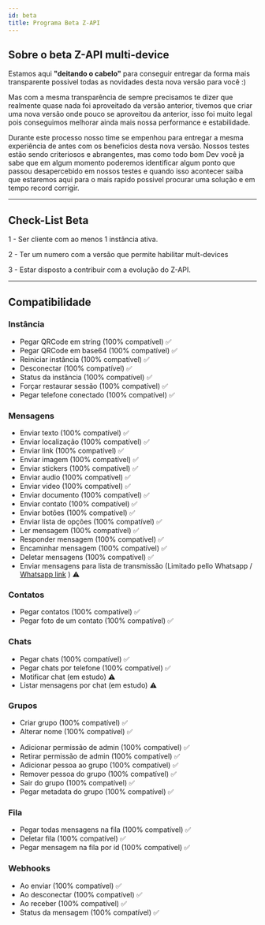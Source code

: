 ```yaml
---
id: beta
title: Programa Beta Z-API
---
```


## Sobre o beta Z-API multi-device

Estamos aqui **"deitando o cabelo"** para conseguir entregar da forma mais transparente possivel todas as novidades desta nova versão para você :)

Mas com a mesma transparência de sempre precisamos te dizer que realmente quase nada foi aproveitado da versão anterior, tivemos que criar uma nova versão onde pouco se aproveitou da anterior, isso foi muito legal pois conseguimos melhorar ainda mais nossa performance e estabilidade.

Durante este processo nosso time se empenhou para entregar a mesma experiência de antes com os beneficios desta nova versão. Nossos testes estão sendo criteriosos e abrangentes, mas como todo bom Dev você ja sabe que em algum momento poderemos identificar algum ponto que passou desapercebido em nossos testes e quando isso acontecer saiba que estaremos aqui para o mais rapido possivel procurar uma solução e em tempo record corrigir.

---

## Check-List Beta

1 - Ser cliente com ao menos 1 instância ativa.

2 - Ter um numero com a versão que permite habilitar mult-devices

3 - Estar disposto a contribuir com a evolução do Z-API.

---

## Compatibilidade

### Instância

- Pegar QRCode em string (100% compatível) ✅
- Pegar QRCode em base64 (100% compatível) ✅
- Reiniciar instância (100% compatível) ✅
- Desconectar (100% compatível) ✅
- Status da instância (100% compatível) ✅
- Forçar restaurar sessão (100% compatível) ✅
- Pegar telefone conectado (100% compatível) ✅

### Mensagens

- Enviar texto (100% compatível) ✅
- Enviar localização (100% compatível) ✅
- Enviar link (100% compatível) ✅
- Enviar imagem (100% compatível) ✅
- Enviar stickers (100% compatível) ✅
- Enviar audio (100% compatível) ✅
- Enviar video (100% compatível) ✅
- Enviar documento (100% compatível) ✅
- Enviar contato (100% compatível) ✅
- Enviar botões (100% compatível) ✅
- Enviar lista de opções (100% compatível) ✅
- Ler mensagem (100% compatível) ✅
- Responder mensagem (100% compatível) ✅
- Encaminhar mensagem (100% compatível) ✅
- Deletar mensagens (100% compatível) ✅
- Enviar mensagens para lista de transmissão (Limitado pello Whatsapp / [Whatsapp link](https://faq.whatsapp.com/general/download-and-installation/about-multi-device-beta/?lang=en) ) ⚠️

### Contatos

- Pegar contatos (100% compatível) ✅
- Pegar foto de um contato (100% compatível) ✅

### Chats

- Pegar chats (100% compatível) ✅
- Pegar chats por telefone (100% compatível) ✅
- Motificar chat (em estudo) ⚠️
- Listar mensagens por chat (em estudo) ⚠️

### Grupos

- Criar grupo (100% compatível) ✅
- Alterar nome (100% compatível) ✅
<!-- - Alterar descrição (100% compatível) ✅ -->
- Adicionar permissão de admin (100% compatível) ✅
- Retirar permissão de admin (100% compatível) ✅
- Adicionar pessoa ao grupo (100% compatível) ✅
- Remover pessoa do grupo (100% compatível) ✅
- Sair do grupo (100% compatível) ✅
- Pegar metadata do grupo (100% compatível) ✅

### Fila

- Pegar todas mensagens na fila (100% compatível) ✅
- Deletar fila (100% compatível) ✅
- Pegar mensagem na fila por id (100% compatível) ✅

### Webhooks

- Ao enviar (100% compatível) ✅
- Ao desconectar (100% compatível) ✅
- Ao receber (100% compatível) ✅
- Status da mensagem (100% compatível) ✅
